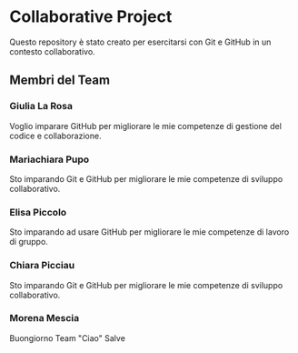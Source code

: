 # Collaborative Project
Questo repository è stato creato per esercitarsi con Git e GitHub in un contesto collaborativo.

## Membri del Team

### Giulia La Rosa
Voglio imparare GitHub per migliorare le mie competenze di gestione del codice e collaborazione.

### Mariachiara Pupo
Sto imparando Git e GitHub per migliorare le mie competenze di sviluppo collaborativo.

### Elisa Piccolo
Sto imparando ad usare GitHub per migliorare le mie competenze di lavoro di gruppo.

### Chiara Picciau
Sto imparando Git e GitHub per migliorare le mie competenze di sviluppo collaborativo.

### Morena Mescia
Buongiorno Team
"Ciao" 
Salve
